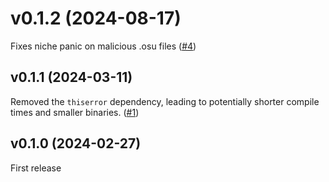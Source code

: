 # v0.1.2 (2024-08-17)

Fixes niche panic on malicious .osu files ([#4])

## v0.1.1 (2024-03-11)

Removed the `thiserror` dependency, leading to potentially shorter compile times and smaller binaries. ([#1])

## v0.1.0 (2024-02-27)

First release

[#1]: https://github.com/MaxOhn/rosu-map/pull/1
[#4]: https://github.com/MaxOhn/rosu-map/pull/4